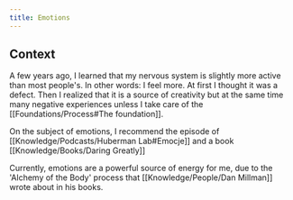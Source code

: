 ```yaml
---
title: Emotions
---
```


## Context
A few years ago, I learned that my nervous system is slightly more active than most people's. In other words: I feel more. At first I thought it was a defect. Then I realized that it is a source of creativity but at the same time many negative experiences unless I take care of the [[Foundations/Process#The foundation]].

On the subject of emotions, I recommend the episode of [[Knowledge/Podcasts/Huberman Lab#Emocje]] and a book [[Knowledge/Books/Daring Greatly]]

Currently, emotions are a powerful source of energy for me, due to the 'Alchemy of the Body' process that [[Knowledge/People/Dan Millman]] wrote about in his books.
